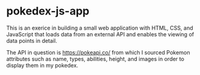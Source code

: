# pokedex-js-app
This is an exerice in building a small web application with HTML, CSS, and JavaScript that loads data from an external API and enables the viewing of data points in detail.

The API in question is https://pokeapi.co/ from which I sourced Pokemon attributes such as name, types, abilities, height, and images in order to display them in my pokedex.
